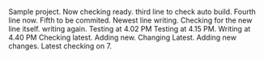 Sample project.
Now checking ready.
third line to check auto build.
Fourth line now.
Fifth to be commited.
Newest line writing.
Checking for the new line itself.
writing again.
Testing at 4.02 PM
Testing at 4.15 PM.
Writing at 4.40 PM
Checking latest.
Adding new.
Changing Latest.
Adding new changes.
Latest checking on 7.

